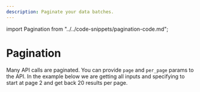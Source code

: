 ```yaml
---
description: Paginate your data batches.
---
```


import Pagination from "../../code-snippets/pagination-code.md";

# Pagination

Many API calls are paginated. You can provide `page` and `per_page` params to the API. In the example below we are getting all inputs and specifying to start at page 2 and get back 20 results per page.


<Pagination />